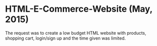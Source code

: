 # HTML-E-Commerce-Website (May, 2015)
The request was to create a low budget HTML website with products, shopping cart, login/sign up and the time given was limited.  

